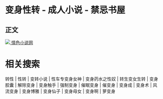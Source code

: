 # 变身性转 - 成人小说 - 禁忌书屋

## 正文
[![](/logo.png) 情色小说网](/zh-hans)

# 相关搜索

转性 | 性转 | 变转小说 | 性车专变身女神 | 变身药水之性奴 | 转生变女生转 | 变身胶囊 | 解除变身 | 变身触手 | 强制变身 | 催眠变身 | 催变身 | 变身成 | 变身术 | 风流变身 | 变身博雅 | 变身仙子 | 变身母女 | 变身啊 | 萝变身